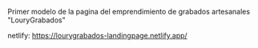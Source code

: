 Primer modelo de la pagina del emprendimiento de grabados artesanales "LouryGrabados"

netlify: https://lourygrabados-landingpage.netlify.app/
